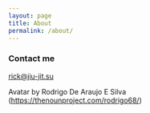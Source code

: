 ```yaml
---
layout: page
title: About
permalink: /about/
---
```


### Contact me

[rick@jiu-jit.su](mailto:rick@jiu-jit.su)

Avatar by Rodrigo De Araujo E Silva (https://thenounproject.com/rodrigo68/)
